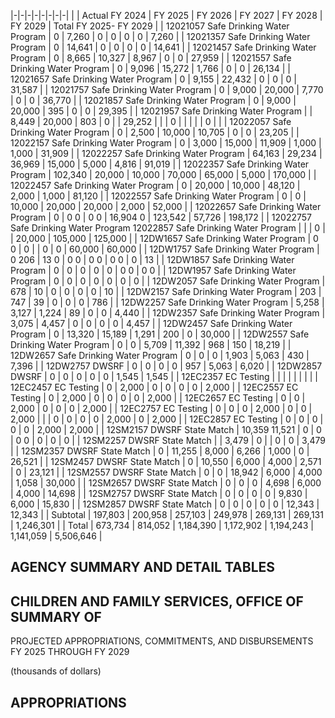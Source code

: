 |-|-|-|-|-|-|-|-|
| | Actual FY 2024 | FY 2025 | FY 2026 | FY 2027 | FY 2028 | FY 2029 | Total FY 2025- FY 2029 |
| 12021057 Safe Drinking Water Program | 0 | 7,260 | 0 | 0 | 0 | 0 | 7,260 |
| 12021357 Safe Drinking Water Program | 0 | 14,641 | 0 | 0 | 0 | 0 | 14,641 |
| 12021457 Safe Drinking Water Program | 0 | 8,665 | 10,327 | 8,967 | 0 | 0 | 27,959 |
| 12021557 Safe Drinking Water Program | 0 | 9,096 | 15,272 | 1,766 | 0 | 0 | 26,134 |
| 12021657 Safe Drinking Water Program | 0 | 9,155 | 22,432 | 0 | 0 | 0 | 31,587 |
| 12021757 Safe Drinking Water Program | 0 | 9,000 | 20,000 | 7,770 | 0 | 0 | 36,770 |
| 12021857 Safe Drinking Water Program | 0 | 9,000 | 20,000 | 395 | 0 | 0 | 29,395 |
| 12021957 Safe Drinking Water Program | | 8,449 | 20,000 | 803 | 0 | | 29,252 |
| | 0 | | | | | 0 | |
| 12022057 Safe Drinking Water Program | 0 | 2,500 | 10,000 | 10,705 | 0 | 0 | 23,205 |
| 12022157 Safe Drinking Water Program | 0 | 3,000 | 15,000 | 11,909 | 1,000 | 1,000 | 31,909 |
| 12022257 Safe Drinking Water Program | 64,163 | 29,234 | 36,969 | 15,000 | 5,000 | 4,816 | 91,019 |
| 12022357 Safe Drinking Water Program | 102,340 | 20,000 | 10,000 | 70,000 | 65,000 | 5,000 | 170,000 |
| 12022457 Safe Drinking Water Program | 0 | 20,000 | 10,000 | 48,120 | 2,000 | 1,000 | 81,120 |
| 12022557 Safe Drinking Water Program | 0 | 0 | 10,000 | 20,000 | 20,000 | 2,000 | 52,000 |
| 12022657 Safe Drinking Water Program | 0 | 0  0 | 0  0 | 16,904  0 | 123,542 | 57,726 | 198,172 |
| 12022757 Safe Drinking Water Program 12022857 Safe Drinking Water Program | | | 0 | | 20,000 | 105,000 | 125,000 |
| 12DW1657 Safe Drinking Water Program | 0  0 | 0 | | 0 | 0 | 60,000 | 60,000 |
| 12DW1757 Safe Drinking Water Program | 0  206 | 13  0 | 0  0 | 0  0 | 0  0 | 0 | 13 |
| 12DW1857 Safe Drinking Water Program | 0 | 0 | 0 | 0 | 0 | 0  0 | 0  0 |
| 12DW1957 Safe Drinking Water Program | 0 | 0 | 0 | 0 | 0 | 0 | 0 |
| 12DW2057 Safe Drinking Water Program | 678 | 10 | 0 | 0 | 0 | 0 | 10 |
| 12DW2157 Safe Drinking Water Program | 203 | 747 | 39 | 0 | 0 | 0 | 786 |
| 12DW2257 Safe Drinking Water Program | 5,258 | 3,127 | 1,224 | 89 | 0 | 0 | 4,440 |
| 12DW2357 Safe Drinking Water Program | 3,075 | 4,457 | 0 | 0 | 0 | 0 | 4,457 |
| 12DW2457 Safe Drinking Water Program | 0 | 13,320 | 15,189 | 1,291 | 200 | 0 | 30,000 |
| 12DW2557 Safe Drinking Water Program | 0 | 0 | 5,709 | 11,392 | 968 | 150 | 18,219 |
| 12DW2657 Safe Drinking Water Program | 0 | 0 | 0 | 1,903 | 5,063 | 430 | 7,396 |
| 12DW2757 DWSRF | 0 | 0 | 0 | 0 | 957 | 5,063 | 6,020 |
| 12DW2857 DWSRF | 0 | 0 | 0 | 0 | 0 | 1,545 | 1,545 |
| 12EC2357 EC Testing | | | | | | | |
| 12EC2457 EC Testing | 0 | 2,000 | 0 | 0 | 0 | 0 | 2,000 |
| 12EC2557 EC Testing | 0 | 2,000 | 0 | 0 | 0 | 0 | 2,000 |
| 12EC2657 EC Testing | 0 | 0 | 2,000 | 0 | 0 | 0 | 2,000 |
| 12EC2757 EC Testing | 0 | 0 | 0 | 2,000 | 0 | 0 | 2,000 |
| | 0 | 0 | 0 | 0 | 2,000 | 0 | 2,000 |
| 12EC2857 EC Testing | 0 | 0 | 0 | 0 | 0 | 2,000 | 2,000 |
| 12SM2157 DWSRF State Match | 10,359  11,521 | 0 | 0 | 0  0 | 0 | 0 | 0 |
| 12SM2257 DWSRF State Match | | 3,479 | 0 | | 0 | 0 | 3,479 |
| 12SM2357 DWSRF State Match | 0 | 11,255 | 8,000 | 6,266 | 1,000 | 0 | 26,521 |
| 12SM2457 DWSRF State Match | 0 | 10,550 | 6,000 | 4,000 | 2,571 | 0 | 23,121 |
| 12SM2557 DWSRF State Match | 0 | 0 | 18,942 | 6,000 | 4,000 | 1,058 | 30,000 |
| 12SM2657 DWSRF State Match | 0 | 0 | 0 | 4,698 | 6,000 | 4,000 | 14,698 |
| 12SM2757 DWSRF State Match | 0 | 0 | 0 | 0 | 9,830 | 6,000 | 15,830 |
| 12SM2857 DWSRF State Match | 0 | 0 | 0 | 0 | 0 | 12,343 | 12,343 |
| Subtotal | 197,803 | 200,958 | 257,103 | 249,978 | 269,131 | 269,131 | 1,246,301 |
| Total | 673,734 | 814,052 | 1,184,390 | 1,172,902 | 1,194,243 | 1,141,059 | 5,506,646 |

## **AGENCY SUMMARY AND DETAIL TABLES**

## **CHILDREN AND FAMILY SERVICES, OFFICE OF SUMMARY OF**

PROJECTED APPROPRIATIONS, COMMITMENTS, AND DISBURSEMENTS FY 2025 THROUGH FY 2029

(thousands of dollars)

## **APPROPRIATIONS**